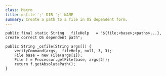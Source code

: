 ```yaml
---
class: Macro
title: osfile ';' DIR ';' NAME
summary: Create a path to a file in OS dependent form.
---
```


	public final static String	_fileHelp	= "${file;<base>;<paths>...}, create correct OS dependent path";

	public String _osfile(String args[]) {
		verifyCommand(args, _fileHelp, null, 3, 3);
		File base = new File(args[1]);
		File f = Processor.getFile(base, args[2]);
		return f.getAbsolutePath();
	}
